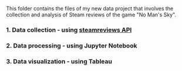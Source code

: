  This folder contains the files of my new data project that involves the collection and analysis of Steam reviews of the game "No Man's Sky".

### 1. Data collection - using [steamreviews API](https://github.com/woctezuma/download-steam-reviews)


### 2. Data processing - using Jupyter Notebook


### 3. Data visualization - using Tableau
